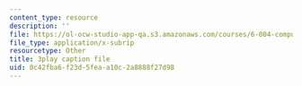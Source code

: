 ```yaml
---
content_type: resource
description: ''
file: https://ol-ocw-studio-app-qa.s3.amazonaws.com/courses/6-004-computation-structures-spring-2017/0c42fba6f23d5feaa10c2a8888f27d98_Ht_tyuAWmpM.vtt
file_type: application/x-subrip
resourcetype: Other
title: 3play caption file
uid: 0c42fba6-f23d-5fea-a10c-2a8888f27d98
---
```

